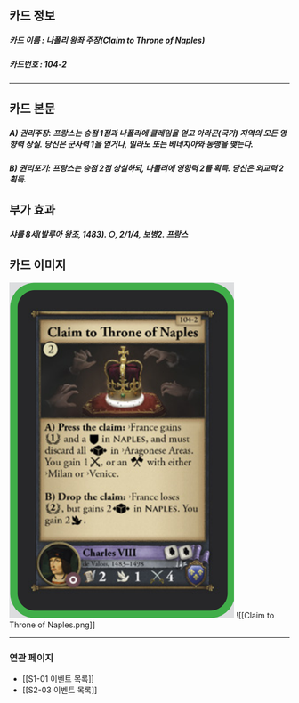 ## 카드 정보
##### 카드 이름 : 나폴리 왕좌 주장(Claim to Throne of Naples)
##### 카드번호 : 104-2
---
## 카드 본문
##### A) 권리주장: 프랑스는 승점 1점과 나폴리에 클레임을 얻고 아라곤(국가) 지역의 모든 영향력 상실. 당신은 군사력 1을 얻거나, 밀라노 또는 베네치아와 동맹을 맺는다.
##### B) 권리포기: 프랑스는 승점 2점 상실하되, 나폴리에 영향력 2를 획득. 당신은 외교력 2 획득.

## 부가 효과
##### 샤를 8세(발루아 왕조, 1483). ○, 2/1/4, 보병2. 프랑스

## 카드 이미지
<img src="\Assets\Claim to Throne of Naples.png"/>
![[Claim to Throne of Naples.png]]

--- 

### 연관 페이지
- [[S1-01 이벤트 목록]]
- [[S2-03 이벤트 목록]]
